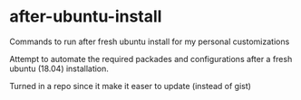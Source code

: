 # after-ubuntu-install

Commands to run after fresh ubuntu install for my personal customizations 

Attempt to automate the required packades and configurations after a fresh ubuntu (18.04) installation.

Turned in a repo since it make it easer to update (instead of gist)
